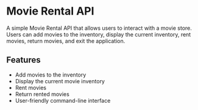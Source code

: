 # Movie Rental API

A simple Movie Rental API that allows users to interact with a movie store. Users can add movies to the inventory, display the current inventory, rent movies, return movies, and exit the application.

## Features

- Add movies to the inventory
- Display the current movie inventory
- Rent movies
- Return rented movies
- User-friendly command-line interface
